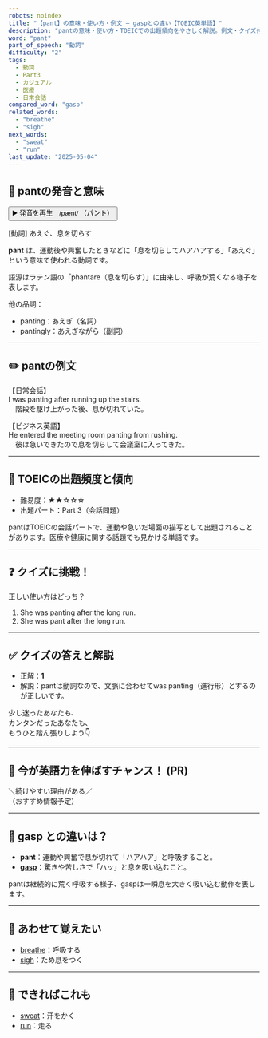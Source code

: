 ```yaml
---
robots: noindex
title: "【pant】の意味・使い方・例文 ― gaspとの違い【TOEIC英単語】"
description: "pantの意味・使い方・TOEICでの出題傾向をやさしく解説。例文・クイズ付きでgaspとの違いもわかりやすく学べます。"
word: "pant"
part_of_speech: "動詞"
difficulty: "2"
tags:
  - 動詞
  - Part3
  - カジュアル
  - 医療
  - 日常会話
compared_word: "gasp"
related_words:
  - "breathe"
  - "sigh"
next_words:
  - "sweat"
  - "run"
last_update: "2025-05-04"
---
```


## 🔰 pantの発音と意味

<button class="play-audio" onclick="playTTS('pant')">
  <span class="play-audio-main">
    ▶️ 発音を再生　/pænt/
  </span>
  <span class="play-audio-sub">
    （パント）
  </span>
</button>

[動詞] あえぐ、息を切らす

**pant** は、運動後や興奮したときなどに「息を切らしてハアハアする」「あえぐ」という意味で使われる動詞です。

語源はラテン語の「phantare（息を切らす）」に由来し、呼吸が荒くなる様子を表します。

他の品詞：  
- panting：あえぎ（名詞）
- pantingly：あえぎながら（副詞）

---

## ✏️ pantの例文

【日常会話】  
I was panting after running up the stairs.  
　階段を駆け上がった後、息が切れていた。

【ビジネス英語】  
He entered the meeting room panting from rushing.  
　彼は急いできたので息を切らして会議室に入ってきた。

---

## 🎯 TOEICの出題頻度と傾向

- 難易度：★★☆☆☆
- 出題パート：Part 3（会話問題）

pantはTOEICの会話パートで、運動や急いだ場面の描写として出題されることがあります。医療や健康に関する話題でも見かける単語です。

---

## ❓ クイズに挑戦！

正しい使い方はどっち？

1. She was panting after the long run.  
2. She was pant after the long run.

---

## ✅ クイズの答えと解説

- 正解：**1**
- 解説：pantは動詞なので、文脈に合わせてwas panting（進行形）とするのが正しいです。

少し迷ったあなたも、  
カンタンだったあなたも、  
もうひと踏ん張りしよう👇️

---

## 🚀 今が英語力を伸ばすチャンス！ (PR)

<div class="info-center">
＼続けやすい理由がある／<br>  
（おすすめ情報予定）
</div>

---

## 🤔  gasp との違いは？

- **pant**：運動や興奮で息が切れて「ハアハア」と呼吸すること。
- **[gasp](/gasp)**：驚きや苦しさで「ハッ」と息を吸い込むこと。

pantは継続的に荒く呼吸する様子、gaspは一瞬息を大きく吸い込む動作を表します。

---

## 🧩 あわせて覚えたい

- [breathe](/breathe)：呼吸する
- [sigh](/sigh)：ため息をつく

---

## 📖 できればこれも

- [sweat](/sweat)：汗をかく
- [run](/run)：走る

<!-- cvid: aid04_bid49 -->
